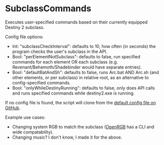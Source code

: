 # SubclassCommands
Executes user-specified commands based on their currently equipped Destiny 2 subclass.

Config file options:
- Int: "subclassCheckInterval": defaults to 10, how often (in seconds) the program checks the user's subclass in the API.
- Bool: "perElementNotSubclass": defaults to false, run specified commands for each element OR each subclass (e.g. Revenant/Behemoth/Shadebinder would have separate entries).
- Bool: "defaultBatAndSh": defaults to false, runs Arc.bat AND Arc.sh (and other elements, or per subclass) in relative root, as an alternative to config-specified commands.
- Bool: "onlyWhileDestinyRunning": defaults to false, only does API calls and runs specified commands while destiny2.exe is running.

If no config file is found, the script will clone from the [default config file on GitHub](https://github.com/mennockramer/SubclassCommands/blob/main/SubclassCommandsConfig-DEFAULT.json).


Example use cases:
- Changing system RGB to match the subclass ([OpenRGB](https://openrgb.org/) has a CLI and wide compatability).
- Changing music? I don't know, I made it for the above.


